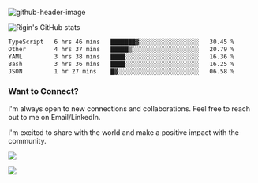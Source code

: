 
![github-header-image](https://github.com/riginoommen/riginoommen/assets/3840244/889cae65-df55-4cda-86cc-bf21bf1f2e96)

![Rigin's GitHub stats](https://github-readme-stats.vercel.app/api?username=riginoommen\&show_icons=true\&show=reviews,discussions_started,discussions_answered,prs_merged,prs_merged_percentage)


<!--START_SECTION:waka-->

```txt
TypeScript   6 hrs 46 mins   ███████▓░░░░░░░░░░░░░░░░░   30.45 %
Other        4 hrs 37 mins   █████▒░░░░░░░░░░░░░░░░░░░   20.79 %
YAML         3 hrs 38 mins   ████░░░░░░░░░░░░░░░░░░░░░   16.36 %
Bash         3 hrs 36 mins   ████░░░░░░░░░░░░░░░░░░░░░   16.25 %
JSON         1 hr 27 mins    █▓░░░░░░░░░░░░░░░░░░░░░░░   06.58 %
```

<!--END_SECTION:waka-->

### Want to Connect?

I'm always open to new connections and collaborations. Feel free to reach out to me on Email/LinkedIn.

I'm excited to share with the world and make a positive impact with the community.

![](https://komarev.com/ghpvc/?username=riginoommen)

![](https://hit.yhype.me/github/profile?user_id=3840244)

